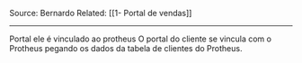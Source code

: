 Source: Bernardo
Related: [[1- Portal de vendas]]

---

Portal ele é vinculado ao protheus
O portal do cliente se vincula com o Protheus pegando os dados da tabela de clientes do Protheus.
